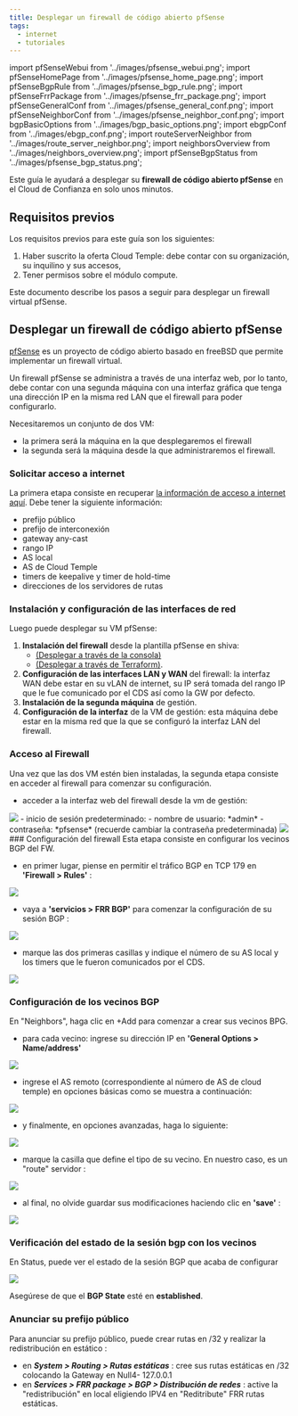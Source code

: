 ```yaml
---
title: Desplegar un firewall de código abierto pfSense
tags:
  - internet
  - tutoriales
---
```

import pfSenseWebui from '../images/pfsense_webui.png';
import pfSenseHomePage from '../images/pfsense_home_page.png';
import pfSenseBgpRule from '../images/pfsense_bgp_rule.png';
import pfSenseFrrPackage from '../images/pfsense_frr_package.png';
import pfSenseGeneralConf from '../images/pfsense_general_conf.png';
import pfSenseNeighborConf from '../images/pfsense_neighbor_conf.png';
import bgpBasicOptions from '../images/bgp_basic_options.png';
import ebgpConf from '../images/ebgp_conf.png';
import routeServerNeighbor from '../images/route_server_neighbor.png';
import neighborsOverview from '../images/neighbors_overview.png';
import pfSenseBgpStatus from '../images/pfsense_bgp_status.png';

Este guía le ayudará a desplegar su __firewall de código abierto pfSense__ en el Cloud de Confianza en solo unos minutos.

## Requisitos previos

Los requisitos previos para este guía son los siguientes:

1. Haber suscrito la oferta Cloud Temple: debe contar con su organización, su inquilino y sus accesos,
2. Tener permisos sobre el módulo compute.

Este documento describe los pasos a seguir para desplegar un firewall virtual pfSense.

## Desplegar un firewall de código abierto pfSense

[pfSense](https://www.pfsense.org) es un proyecto de código abierto basado en freeBSD que permite implementar un firewall virtual.

Un firewall pfSense se administra a través de una interfaz web, por lo tanto, debe contar con una segunda máquina con una interfaz gráfica que tenga una dirección IP en la misma red LAN que el firewall para poder configurarlo.

Necesitaremos un conjunto de dos VM:

- la primera será la máquina en la que desplegaremos el firewall
- la segunda será la máquina desde la que administraremos el firewall.

### Solicitar acceso a internet

La primera etapa consiste en recuperar [la información de acceso a internet aquí](https://docs.cloud-temple.com/network/internet/quickstart#gestion-de-vos-connectivites-internet).
Debe tener la siguiente información:

- prefijo público
- prefijo de interconexión
- gateway any-cast
- rango IP
- AS local
- AS de Cloud Temple
- timers de keepalive y timer de hold-time
- direcciones de los servidores de rutas

### Instalación y configuración de las interfaces de red

Luego puede desplegar su VM pfSense:

1. __Instalación del firewall__ desde la plantilla pfSense en shiva:
    - [(Desplegar a través de la consola)](/docs/iaas_vmware/tutorials/deploy_vm_template)
    - [(Desplegar a través de Terraform)](/docs/iaas_vmware/tutorials/deploy_vm_terraform).
2. __Configuración de las interfaces LAN y WAN__ del firewall: la interfaz WAN debe estar en su vLAN de internet, su IP será tomada del rango IP que le fue comunicado por el CDS así como la GW por defecto.
3. __Instalación de la segunda máquina__ de gestión.
4. __Configuración de la interfaz__ de la VM de gestión: esta máquina debe estar en la misma red que la que se configuró la interfaz LAN del firewall.

### Acceso al Firewall

Una vez que las dos VM estén bien instaladas, la segunda etapa consiste en acceder al firewall para comenzar su configuración.

- acceder a la interfaz web del firewall desde la vm de gestión:

<img src={pfSenseWebui} />
- inicio de sesión predeterminado:
    - nombre de usuario: *admin*
    - contraseña: *pfsense* (recuerde cambiar la contraseña predeterminada)

<img src={pfSenseHomePage} />
### Configuración del firewall
Esta etapa consiste en configurar los vecinos BGP del FW.

- en primer lugar, piense en permitir el tráfico BGP en TCP 179 en __'Firewall > Rules'__ :

<img src={pfSenseBgpRule} />

- vaya a __'servicios > FRR BGP'__ para comenzar la configuración de su sesión BGP :

<img src={pfSenseFrrPackage} />

- marque las dos primeras casillas y indique el número de su AS local y los timers que le fueron comunicados por el CDS.

<img src={pfSenseGeneralConf} />

### Configuración de los vecinos BGP

En "Neighbors", haga clic en +Add para comenzar a crear sus vecinos BPG.

- para cada vecino: ingrese su dirección IP en __'General Options > Name/address'__

<img src={pfSenseNeighborConf} />

- ingrese el AS remoto (correspondiente al número de AS de cloud temple) en opciones básicas como se muestra a continuación:

<img src={bgpBasicOptions} />

- y finalmente, en opciones avanzadas, haga lo siguiente:

<img src={ebgpConf} />

- marque la casilla que define el tipo de su vecino. En nuestro caso, es un "route" servidor :

<img src={routeServerNeighbor} />

- al final, no olvide guardar sus modificaciones haciendo clic en __'save'__ :

<img src={neighborsOverview} />

### Verificación del estado de la sesión bgp con los vecinos

En Status, puede ver el estado de la sesión BGP que acaba de configurar

<img src={pfSenseBgpStatus} />

Asegúrese de que el __BGP State__ esté en __established__.

### Anunciar su prefijo público

Para anunciar su prefijo público, puede crear rutas en /32 y realizar la redistribución en estático :

- en __*System > Routing > Rutas estáticas*__ : cree sus rutas estáticas en /32 colocando la Gateway en Null4- 127.0.0.1
- en __*Services > FRR package > BGP > Distribución de redes*__ : active la "redistribución" en local eligiendo IPV4 en "Reditribute" FRR rutas estáticas.